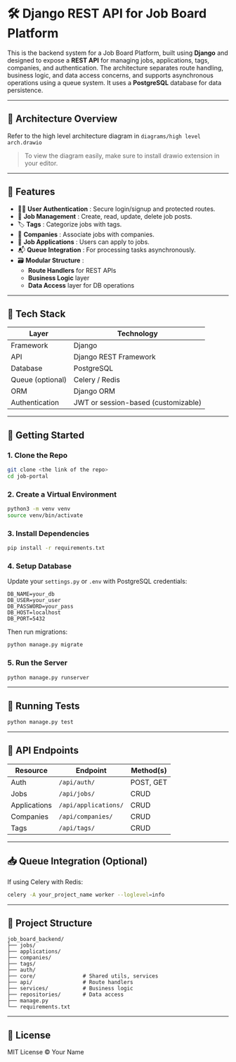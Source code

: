 
# 🛠 Django REST API for Job Board Platform

This is the backend system for a Job Board Platform, built using **Django** and designed to expose a **REST API** for managing jobs, applications, tags, companies, and authentication. The architecture separates route handling, business logic, and data access concerns, and supports asynchronous operations using a queue system. It uses a **PostgreSQL** database for data persistence.

---

## 📐 Architecture Overview

Refer to the high level architecture diagram in `diagrams/high level arch.drawio`

> To view the diagram easily, make sure to install drawio extension in your editor.

---

## 🔧 Features

* 🧑‍💼  **User Authentication** : Secure login/signup and protected routes.
* 💼  **Job Management** : Create, read, update, delete job posts.
* 🏷  **Tags** : Categorize jobs with tags.
* 🏢  **Companies** : Associate jobs with companies.
* 📄  **Job Applications** : Users can apply to jobs.
* 📬  **Queue Integration** : For processing tasks asynchronously.
* 🗃  **Modular Structure** :
  * **Route Handlers** for REST APIs
  * **Business Logic** layer
  * **Data Access** layer for DB operations

---

## 🧱 Tech Stack

| Layer            | Technology                          |
| ---------------- | ----------------------------------- |
| Framework        | Django                              |
| API              | Django REST Framework               |
| Database         | PostgreSQL                          |
| Queue (optional) | Celery / Redis                      |
| ORM              | Django ORM                          |
| Authentication   | JWT or session-based (customizable) |

---

## 🚀 Getting Started

### 1. Clone the Repo

```bash
git clone <the link of the repo>
cd job-portal
```

### 2. Create a Virtual Environment

```bash
python3 -m venv venv
source venv/bin/activate
```

### 3. Install Dependencies

```bash
pip install -r requirements.txt
```

### 4. Setup Database

Update your `settings.py` or `.env` with PostgreSQL credentials:

```env
DB_NAME=your_db
DB_USER=your_user
DB_PASSWORD=your_pass
DB_HOST=localhost
DB_PORT=5432
```

Then run migrations:

```bash
python manage.py migrate
```

### 5. Run the Server

```bash
python manage.py runserver
```

---

## 🧪 Running Tests

```bash
python manage.py test
```

---

## 📝 API Endpoints

| Resource     | Endpoint               | Method(s) |
| ------------ | ---------------------- | --------- |
| Auth         | `/api/auth/`         | POST, GET |
| Jobs         | `/api/jobs/`         | CRUD      |
| Applications | `/api/applications/` | CRUD      |
| Companies    | `/api/companies/`    | CRUD      |
| Tags         | `/api/tags/`         | CRUD      |

---

## 📥 Queue Integration (Optional)

If using Celery with Redis:

```bash
celery -A your_project_name worker --loglevel=info
```

---

## 🧭 Project Structure

```
job_board_backend/
├── jobs/
├── applications/
├── companies/
├── tags/
├── auth/
├── core/               # Shared utils, services
├── api/                # Route handlers
├── services/           # Business logic
├── repositories/       # Data access
├── manage.py
└── requirements.txt
```

---

## 📜 License

MIT License © Your Name
